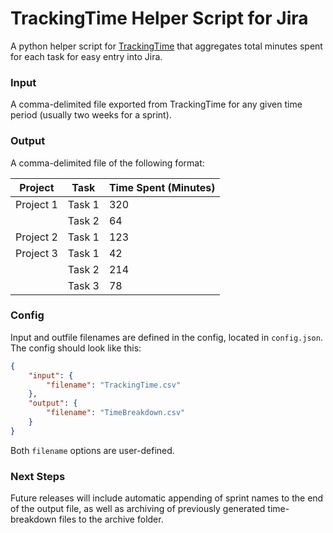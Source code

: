 # TrackingTime Helper Script for Jira

A python helper script for [TrackingTime](https://chrome.google.com/webstore/detail/trackingtime-time-tracker/knailkjkjcfegledhjhcfacdngnicimb?hl=en-US) that aggregates total minutes spent for each task for easy entry into Jira.

### Input
A comma-delimited file exported from TrackingTime for any given time period (usually two weeks for a sprint).

### Output
A comma-delimited file of the following format:  
  
| Project   | Task   | Time Spent (Minutes) |
|-----------|--------|----------------------|
| Project 1 | Task 1 | 320                  |
|           | Task 2 | 64                   |
| Project 2 | Task 1 | 123                  |
| Project 3 | Task 1 | 42                   |
|           | Task 2 | 214                  |
|           | Task 3 | 78                   |  

### Config
Input and outfile filenames are defined in the config, located in `config.json`. The config should look like this:  
```JSON
{
    "input": {
        "filename": "TrackingTime.csv"
    },
    "output": {
        "filename": "TimeBreakdown.csv"
    }
}
```
Both `filename` options are user-defined.

### Next Steps
Future releases will include automatic appending of sprint names to the end of the output file, as well as archiving of previously generated time-breakdown files to the archive folder.
